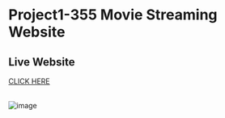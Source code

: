 # Project1-355 Movie Streaming Website


## Live Website
[CLICK HERE](https://andreeaiban.github.io/Project1-355)


\
![image](https://user-images.githubusercontent.com/71531176/199629977-8fc2a422-59f0-416b-88d4-8620fbcff2a0.png)






